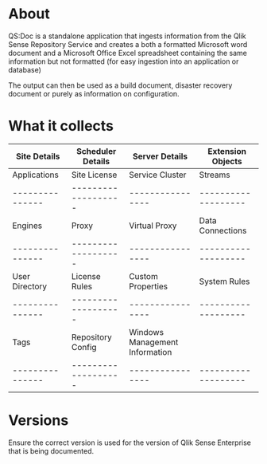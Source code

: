 # About
QS:Doc is a standalone application that ingests information from the Qlik Sense Repository Service and creates a both a formatted Microsoft word document and a Microsoft Office Excel spreadsheet containing the same information but not formatted (for easy ingestion into an application or database)

The output can then be used as a build document, disaster recovery document or purely as information on configuration.

# What it collects

| Site Details  | Scheduler Details | Server Details | Extension Objects |
|---------------|-------------------|----------------|-------------------| 
| Applications  | Site License      | Service Cluster| Streams           | 
|---------------|-------------------|----------------|-------------------| 
| Engines       | Proxy             | Virtual Proxy  | Data Connections  | 
|---------------|-------------------|----------------|-------------------| 
| User Directory| License Rules     | Custom Properties | System Rules   | 
|---------------|-------------------|----------------|-------------------| 
| Tags          | Repository Config | Windows Management Information |   | 
|---------------|-------------------|----------------|-------------------| 

# Versions

Ensure the correct version is used for the version of Qlik Sense Enterprise that is being documented.

